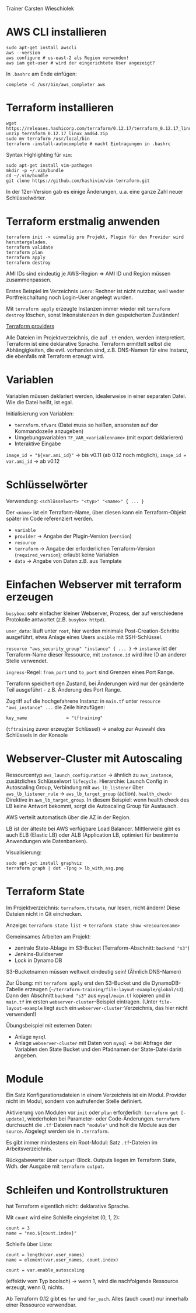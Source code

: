 Trainer Carsten Wieschiolek

# AWS CLI installieren

```
sudo apt-get install awscli
aws --version
aws configure # us-east-2 als Region verwenden!
aws iam get-user # wird der eingerichtete User angezeigt?
```

In `.bashrc` am Ende einfügen:

```
complete -C /usr/bin/aws_completer aws
```

# Terraform installieren

```
wget https://releases.hashicorp.com/terraform/0.12.17/terraform_0.12.17_linux_amd64.zip
unzip terraform_0.12.17_linux_amd64.zip
sudo mv terraform /usr/local/bin
terraform -install-autocomplete # macht Eintragungen in .bashrc
```

Syntax Highlighting für `vim`:

```
sudo apt-get install vim-pathogen
mkdir -p ~/.vim/bundle
cd ~/.vim/bundle
git clone https://github.com/hashivim/vim-terraform.git
```

In der 12er-Version gab es einige Änderungen, u.a. eine ganze Zahl neuer Schlüsselwörter.

# Terraform erstmalig anwenden

```
terraform init -> einmalig pro Projekt, Plugin für den Provider wird heruntergeladen.
terraform validate
terraform plan
terraform apply
terraform destroy
```

AMI IDs sind eindeutig je AWS-Region => AMI ID und Region müssen zusammenpassen.

Erstes Beispiel im Verzeichnis `intro`: Rechner ist nicht nutzbar, weil weder
Portfreischaltung noch Login-User angelegt wurden.

Mit `terraform apply` erzeugte Instanzen immer wieder mit `terraform destroy` löschen,
sonst Inkonsistenzen in den gespeicherten Zuständen!

[Terraform providers](https://www.terraform.io/docs/providers)

Alle Dateien im Projektverzeichnis, die auf `.tf` enden, werden interpretiert.
Terraform ist eine deklarative Sprache. Terraform ermittelt selbst die Abhängigkeiten,
die evtl. vorhanden sind, z.B. DNS-Namen für eine Instanz, die ebenfalls mit Terraform erzeugt wird.

# Variablen

Variablen müssen deklariert werden, idealerweise in einer separaten Datei. Wie die Datei heißt, ist egal.

Initialisierung von Variablen:
- `terraform.tfvars` (Datei muss so heißen, ansonsten auf der Kommandozeile anzugeben)
- Umgebungsvariablen `TF_VAR_<variablenname>` (mit export deklarieren)
- Interaktive Eingabe

`image_id = "${var.ami_id}"` -> bis v0.11 (ab 0.12 noch möglich), `image_id = var.ami_id` -> ab v0.12

# Schlüsselwörter

Verwendung: `<schlüsselwort> "<typ>" "<name>" { ... }`

Der `<name>` ist ein Terraform-Name, über diesen kann ein Terraform-Objekt später im Code referenziert werden.

- `variable`
- `provider` -> Angabe der Plugin-Version (`version`)
- `resource`
- `terraform` -> Angabe der erforderlichen Terraform-Version (`required_version`); erlaubt keine Variablen
- `data` -> Angabe von Daten z.B. aus Template

# Einfachen Webserver mit terraform erzeugen

`busybox`: sehr einfacher kleiner Webserver, Prozess, der auf verschiedene Protokolle antwortet (z.B. `busybox httpd`).

`user_data`: läuft unter `root`, hier werden minimale Post-Creation-Schritte ausgeführt, etwa Anlage eines
Users `ansible` mit SSH-Schlüssel.

`resource "aws_security_group" "instance" { ... }` -> `instance` ist der Terraform-Name dieser Ressource,
mit `instance.id` wird ihre ID an anderer Stelle verwendet.

`ingress`-Regel: `from_port` und `to_port` sind Grenzen eines Port Range.

Terraform speichert den Zustand, bei Änderungen wird nur der geänderte Teil ausgeführt - z.B. Änderung des Port Range.

Zugriff auf die hochgefahrene Instanz: in `main.tf` unter `resource "aws_instance" ...` die Zeile hinzufügen:

```
key_name               = "tftraining"
```

(`tftraining` zuvor erzeugter Schlüssel) -> analog zur Auswahl des Schlüssels in der Konsole

# Webserver-Cluster mit Autoscaling

Ressourcentyp `aws_launch_configuration` -> ähnlich zu `aws_instance`, zusätzliches Schlüsselwort
`lifecycle`. Hierarchie: Launch Config in Autoscaling Group, Verbindung mit `aws_lb_listener` über
`aws_lb_listener_rule` -> `aws_lb_target_group` (action). `health_check`-Direktive in `aws_lb_target_group`.
In diesem Beispiel: wenn health check des LB keine Antwort bekommt, sorgt die Autoscaling
Group für Austausch.

AWS verteilt automatisch über die AZ in der Region.

LB ist der älteste bei AWS verfügbare Load Balancer. Mittlerweile gibt es auch ELB (Elastic LB)
oder ALB (Application LB, optimiert für bestimmte Anwendungen wie Datenbanken).

Visualisierung:

```
sudo apt-get install graphviz
terraform graph | dot -Tpng > lb_with_asg.png
```

# Terraform State

Im Projektverzeichnis: `terraform.tfstate`, nur lesen, nicht ändern! Diese Dateien nicht in Git einchecken.

Anzeige: `terraform state list` -> `terraform state show <resourcename>`

Gemeinsames Arbeiten am Projekt:
- zentrale State-Ablage im S3-Bucket (Terraform-Abschnitt: `backend "s3"`)
- Jenkins-Buildserver
- Lock in Dynamo DB

S3-Bucketnamen müssen weltweit eindeutig sein! (Ähnlich DNS-Namen)

Zur Übung: mit `terraform apply` erst den S3-Bucket und die DynamoDB-Tabelle erzeugen
(`~/terraform-training/file-layout-example/global/s3`). Dann den Abschnitt `backend "s3"` aus `mysql/main.tf` kopieren
und in `main.tf` im ersten `webserver-cluster`-Beispiel eintragen.
(Unter `file-layout-example` liegt auch ein `webserver-cluster`-Verzeichnis, das hier nicht verwenden!)

Übungsbeispiel mit externen Daten:
- Anlage `mysql`
- Anlage `webserver-cluster` mit Daten von `mysql` -> bei Abfrage der Variablen den State Bucket
und den Pfadnamen der State-Datei darin angeben.

# Module

Ein Satz Konfigurationsdateien in einem Verzeichnis ist ein Modul. Provider nicht im Modul,
sondern von aufrufender Stelle definiert.

Aktivierung von Modulen vor `init` oder `plan` erforderlich: `terraform get [-update]`,
wiederholen bei Parameter- oder Code-Änderungen. `terraform` durchsucht die `.tf`-Dateien nach
`"module"` und holt die Module aus der `source`. Abgelegt werden sie in `.terraform`.

Es gibt immer mindestens ein Root-Modul: Satz `.tf`-Dateien im Arbeitsverzeichnis.

Rückgabewerte: über `output`-Block. Outputs liegen im Terraform State, Wdh. der Ausgabe mit `terraform output`.

# Schleifen und Kontrollstrukturen

hat Terraform eigentlich nicht: deklarative Sprache.

Mit `count` wird eine Schleife eingeleitet (0, 1, 2):

```
count = 3
name = "neo.${count.index}"
```

Schleife über Liste:

```
count = length(var.user_names)
name = element(var.user_names, count.index)

count = var.enable_autoscaling
```

(effektiv vom Typ boolsch) -> wenn 1, wird die nachfolgende Ressource erzeugt, wenn 0, nichts.

Ab Terraform 0.12 gibt es `for` und `for_each`. Alles (auch `count`) nur innerhalb einer Ressource verwendbar.
